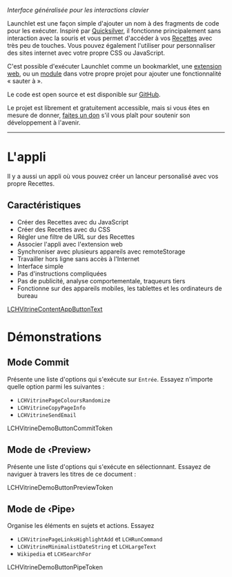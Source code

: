 _Interface généralisée pour les interactions clavier_

Launchlet est une façon simple d'ajouter un nom à des fragments de code pour les exécuter. Inspiré par [Quicksilver](https://qsapp.com), il fonctionne principalement sans interaction avec la souris et vous permet d'accéder à vos [Recettes](LCHVitrineTokenGuideURL) avec très peu de touches. Vous pouvez également l'utiliser pour personnaliser des sites internet avec votre propre CSS ou JavaScript.

C'est possible d'exécuter Launchlet comme un bookmarklet, une [extension web](LCH_SHARED_EXTENSION_DOCS_URL), ou un [module](LCH_SHARED_PACKAGE_DOCS_URL) dans votre propre projet pour ajouter une fonctionnalité « sauter à ».

Le code est open source et est disponible sur [GitHub](LCH_SHARED_GITHUB_URL).

Le projet est librement et gratuitement accessible, mais si vous êtes en mesure de donner, [faites un don](LCH_SHARED_DONATE_URL) s'il vous plaît pour soutenir son développement à l'avenir.

* * *

# L'appli

Il y a aussi un appli où vous pouvez créer un lanceur personalisé avec vos propre Recettes.

## Caractéristiques
- Créer des Recettes avec du JavaScript
- Créer des Recettes avec du CSS
- Régler une filtre de URL sur des Recettes
- Associer l'appli avec l'extension web
- Synchroniser avec plusieurs appareils avec remoteStorage
- Travailler hors ligne sans accès à l'Internet
- Interface simple
- Pas d'instructions compliquées
- Pas de publicité, analyse comportementale, traqueurs tiers
- Fonctionne sur des appareils mobiles, les tablettes et les ordinateurs de bureau

<a class="LCHVitrineContentAppButton OLSKCommonButton OLSKCommonButtonPrimary" href="LCHVitrineTokenComposeURL">LCHVitrineContentAppButtonText</a>

# Démonstrations

## Mode Commit

Présente une liste d'options qui s'exécute sur `Entrée`. Essayez n'importe quelle option parmi les suivantes :
- `LCHVitrinePageColoursRandomize`
- `LCHVitrineCopyPageInfo`
- `LCHVitrineSendEmail`

LCHVitrineDemoButtonCommitToken

## Mode de ‹Preview›

Présente une liste d'options qui s'exécute en sélectionnant. Essayez de naviguer à travers les titres de ce document :

LCHVitrineDemoButtonPreviewToken

## Mode de ‹Pipe›

Organise les éléments en sujets et actions. Essayez
- `LCHVitrinePageLinksHighlightAdd` et `LCHRunCommand`
- `LCHVitrineMinimalistDateString` et `LCHLargeText`
- `Wikipedia` et `LCHSearchFor`

LCHVitrineDemoButtonPipeToken

